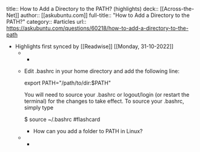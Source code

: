 title:: How to Add a Directory to the PATH? (highlights)
deck:: [[Across-the-Net]]
author:: [[askubuntu.com]]
full-title:: "How to Add a Directory to the PATH?"
category:: #articles
url:: https://askubuntu.com/questions/60218/how-to-add-a-directory-to-the-path

- Highlights first synced by [[Readwise]] [[Monday, 31-10-2022]]
	- -
	- Edit .bashrc in your home directory and add the following line:
	  
	  export PATH="/path/to/dir:$PATH"
	  
	  
	  You will need to source your .bashrc or logout/login (or restart the terminal) for the changes to take effect. To source your .bashrc, simply type
	  
	  $ source ~/.bashrc #flashcard
		- How can you add a folder to PATH in Linux?
	- -